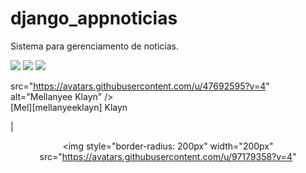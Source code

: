 # django_appnoticias
Sistema para gerenciamento de noticias.


![](https://img.shields.io/badge/App_Noticias-green)
![](https://img.shields.io/badge/Python-green)
![](https://img.shields.io/badge/Django-blue)




src="https://avatars.githubusercontent.com/u/47692595?v=4"  alt="Mellanyee Klayn" /><br />[Mel][mellanyeeklayn] Klayn</p>|<p align="center"><img style="border-radius: 200px" width="200px" src="https://avatars.githubusercontent.com/u/97179358?v=4"
